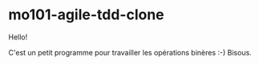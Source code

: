 # mo101-agile-tdd-clone

Hello!

C'est un petit programme pour travailler les opérations binères :-)
Bisous.

